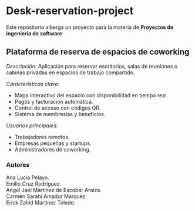 # Desk-reservation-project

Este repositorio alberga un proyecto para la materia de <b>Proyectos de ingenieria de software</b>

## Plataforma de reserva de espacios de coworking
<i>Descripción:</i>
Aplicación para reservar escritorios, salas de reuniones o cabinas privadas en espacios de trabajo compartido.

<i>Características clave:</i>
+ Mapa interactivo del espacio con disponibilidad en tiempo real.
+ Pagos y facturación automática.
+ Control de acceso con códigos QR.
+ Sistema de membresías y beneficios.

<i>Usuarios principales:</i>
+ Trabajadores remotos.
+ Empresas pequeñas y startups.
+ Administradores de coworking.

### Autores

Ana Lucia Pelayo.<br> 
Emilio Cruz Rodriguez.<br>
Angel Jael Martinez de Escobar Araiza.<br>
Carmen Sarahi Amador Marquez. <br>
Erick Zahid Martinez Toledo.<br>
